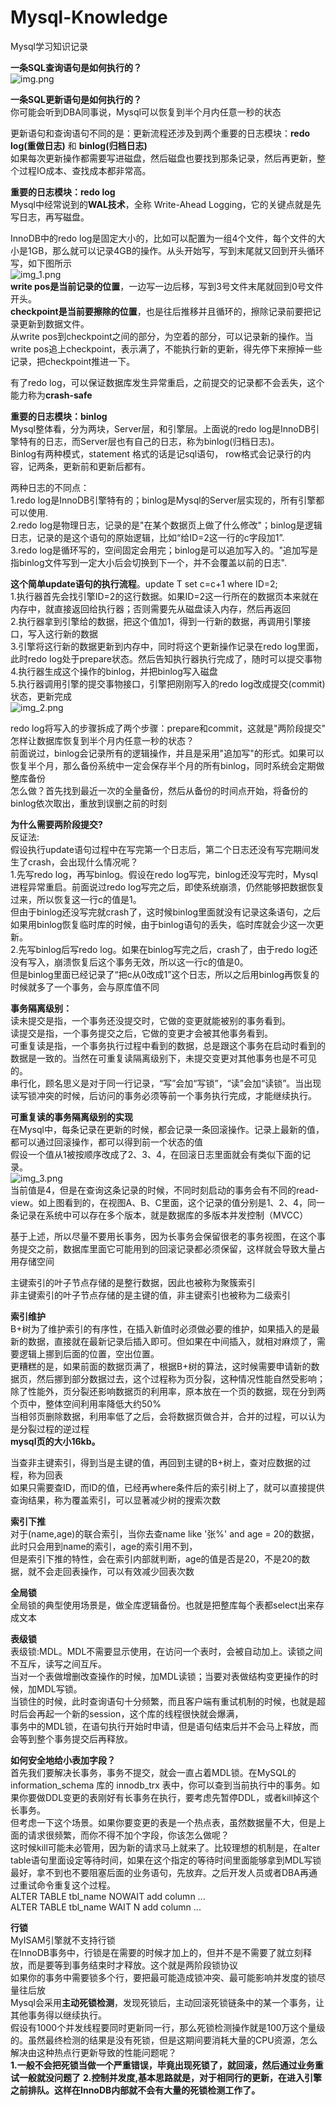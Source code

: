 # Mysql-Knowledge
Mysql学习知识记录

**一条SQL查询语句是如何执行的？**<br>
![img.png](img.png)<br>

**一条SQL更新语句是如何执行的？**<br>
你可能会听到DBA同事说，Mysql可以恢复到半个月内任意一秒的状态<br>

更新语句和查询语句不同的是：更新流程还涉及到两个重要的日志模块：**redo log(重做日志)** 和 **binlog(归档日志)**<br>
如果每次更新操作都需要写进磁盘，然后磁盘也要找到那条记录，然后再更新，整个过程IO成本、查找成本都非常高。<br>

**重要的日志模块：redo log**<br>
Mysql中经常说到的**WAL技术**，全称 Write-Ahead Logging，它的关键点就是先写日志，再写磁盘。<br>

InnoDB中的redo log是固定大小的，比如可以配置为一组4个文件，每个文件的大小是1GB，那么就可以记录4GB的操作。从头开始写，写到末尾就又回到开头循环写，如下图所示<br>
![img_1.png](img_1.png)<br>
**write pos是当前记录的位置**，一边写一边后移，写到3号文件末尾就回到0号文件开头。<br>
**checkpoint是当前要擦除的位置**，也是往后推移并且循环的，擦除记录前要把记录更新到数据文件。<br>
从write pos到checkpoint之间的部分，为空着的部分，可以记录新的操作。当write pos追上checkpoint，表示满了，不能执行新的更新，得先停下来擦掉一些记录，把checkpoint推进一下。<br>

有了redo log，可以保证数据库发生异常重启，之前提交的记录都不会丢失，这个能力称为**crash-safe**<br>

**重要的日志模块：binlog**<br>
Mysql整体看，分为两块，Server层，和引擎层。上面说的redo log是InnoDB引擎特有的日志，而Server层也有自己的日志，称为binlog(归档日志)。<br>
Binlog有两种模式，statement 格式的话是记sql语句， row格式会记录行的内容，记两条，更新前和更新后都有。<br>

两种日志的不同点：<br>
1.redo log是InnoDB引擎特有的；binlog是Mysql的Server层实现的，所有引擎都可以使用.<br>
2.redo log是物理日志，记录的是"在某个数据页上做了什么修改"；binlog是逻辑日志，记录的是这个语句的原始逻辑，比如“给ID=2这一行的c字段加1”.<br>
3.redo log是循环写的，空间固定会用完；binlog是可以追加写入的。"追加写是指binlog文件写到一定大小后会切换到下一个，并不会覆盖以前的日志".<br>

**这个简单update语句的执行流程**。update T set c=c+1 where ID=2; <br>
1.执行器首先会找引擎ID=2的这行数据。如果ID=2这一行所在的数据页本来就在内存中，就直接返回给执行器；否则需要先从磁盘读入内存，然后再返回<br>
2.执行器拿到引擎给的数据，把这个值加1，得到一行新的数据，再调用引擎接口，写入这行新的数据<br>
3.引擎将这行新的数据更新到内存中，同时将这个更新操作记录在redo log里面，此时redo log处于prepare状态。然后告知执行器执行完成了，随时可以提交事物<br>
4.执行器生成这个操作的binlog，并把binlog写入磁盘<br>
5.执行器调用引擎的提交事物接口，引擎把刚刚写入的redo log改成提交(commit)状态，更新完成<br>
![img_2.png](img_2.png)<br>

redo log将写入的步骤拆成了两个步骤：prepare和commit，这就是"两阶段提交"<br>
怎样让数据库恢复到半个月内任意一秒的状态？<br>
前面说过，binlog会记录所有的逻辑操作，并且是采用"追加写"的形式。如果可以恢复半个月，那么备份系统中一定会保存半个月的所有binlog，同时系统会定期做整库备份<br>
怎么做？首先找到最近一次的全量备份，然后从备份的时间点开始，将备份的binlog依次取出，重放到误删之前的时刻<br>

**为什么需要两阶段提交?**<br>
反证法:<br>
假设执行update语句过程中在写完第一个日志后，第二个日志还没有写完期间发生了crash，会出现什么情况呢？<br>
1.先写redo log，再写binlog。假设在redo log写完，binlog还没写完时，Mysql进程异常重启。前面说过redo log写完之后，即使系统崩溃，仍然能够把数据恢复过来，所以恢复这一行c的值是1。<br>
 但由于binlog还没写完就crash了，这时候binlog里面就没有记录这条语句，之后如果用binlog恢复临时库的时候，由于binlog语句的丢失，临时库就会少这一次更新。<br>
2.先写binlog后写redo log。如果在binlog写完之后，crash了，由于redo log还没有写入，崩溃恢复后这个事务无效，所以这一行c的值是0。<br>
 但是binlog里面已经记录了“把c从0改成1”这个日志，所以之后用binlog再恢复的时候就多了一个事务，会与原库值不同<br>


**事务隔离级别：**<br>
读未提交是指，一个事务还没提交时，它做的变更就能被别的事务看到。<br>
读提交是指，一个事务提交之后，它做的变更才会被其他事务看到。<br>
可重复读是指，一个事务执行过程中看到的数据，总是跟这个事务在启动时看到的数据是一致的。当然在可重复读隔离级别下，未提交变更对其他事务也是不可见的。<br>
串行化，顾名思义是对于同一行记录，“写”会加“写锁”，“读”会加“读锁”。当出现读写锁冲突的时候，后访问的事务必须等前一个事务执行完成，才能继续执行。<br>

**可重复读的事务隔离级别的实现**<br>
在Mysql中，每条记录在更新的时候，都会记录一条回滚操作。记录上最新的值，都可以通过回滚操作，都可以得到前一个状态的值<br>
假设一个值从1被按顺序改成了2、3、4，在回滚日志里面就会有类似下面的记录。<br>
![img_3.png](img_3.png)<br>
当前值是4，但是在查询这条记录的时候，不同时刻启动的事务会有不同的read-view。如上图看到的，在视图A、B、C里面，这个记录的值分别是1、2、4，同一条记录在系统中可以存在多个版本，就是数据库的多版本并发控制（MVCC）<br>

基于上述，所以尽量不要用长事务，因为长事务会保留很老的事务视图，在这个事务提交之前，数据库里面它可能用到的回滚记录都必须保留，这样就会导致大量占用存储空间<br>

主键索引的叶子节点存储的是整行数据，因此也被称为聚簇索引<br>
非主键索引的叶子节点存储的是主键的值，非主键索引也被称为二级索引<br>

**索引维护**<br>
B+树为了维护索引的有序性，在插入新值时必须做必要的维护，如果插入的是最新的数据，直接就在最新记录后插入即可。但如果在中间插入，就相对麻烦了，需要逻辑上挪到后面的位置，空出位置。<br>
更糟糕的是，如果前面的数据页满了，根据B+树的算法，这时候需要申请新的数据页，然后挪到部分数据过去，这个过程称为页分裂，这种情况性能自然受影响；除了性能外，页分裂还影响数据页的利用率，原本放在一个页的数据，现在分到两个页中，整体空间利用率降低大约50%<br>
当相邻页删除数据，利用率低了之后，会将数据页做合并，合并的过程，可以认为是分裂过程的逆过程<br>
**mysql页的大小16kb。**<br>

当查非主键索引，得到当是主键的值，再回到主键的B+树上，查对应数据的过程，称为回表<br>
如果只需要查ID，而ID的值，已经再where条件后的索引树上了，就可以直接提供查询结果，称为覆盖索引，可以显著减少树的搜索次数<br>

**索引下推**<br>
对于(name,age)的联合索引，当你去查name like '张%' and age = 20的数据，此时只会用到name的索引，age的索引用不到，<br>
但是索引下推的特性，会在索引内部就判断，age的值是否是20，不是20的数据，就不会走回表操作，可以有效减少回表次数<br>

**全局锁**<br>
全局锁的典型使用场景是，做全库逻辑备份。也就是把整库每个表都select出来存成文本<br>

**表级锁**<br>
表级锁:MDL。MDL不需要显示使用，在访问一个表时，会被自动加上。读锁之间不互斥，读写之间互斥。<br>
当对一个表做增删改查操作的时候，加MDL读锁；当要对表做结构变更操作的时候，加MDL写锁。<br>
当锁住的时候，此时查询语句十分频繁，而且客户端有重试机制的时候，也就是超时后会再起一个新的session，这个库的线程很快就会爆满，<br>
事务中的MDL锁，在语句执行开始时申请，但是语句结束后并不会马上释放，而会等到整个事务提交后再释放。<br>

**如何安全地给小表加字段？**<br>
首先我们要解决长事务，事务不提交，就会一直占着MDL锁。在MySQL的information_schema 库的 innodb_trx 表中，你可以查到当前执行中的事务。如果你要做DDL变更的表刚好有长事务在执行，要考虑先暂停DDL，或者kill掉这个长事务。<br>
但考虑一下这个场景。如果你要变更的表是一个热点表，虽然数据量不大，但是上面的请求很频繁，而你不得不加个字段，你该怎么做呢？<br>
这时候kill可能未必管用，因为新的请求马上就来了。比较理想的机制是，在alter table语句里面设定等待时间，如果在这个指定的等待时间里面能够拿到MDL写锁最好，拿不到也不要阻塞后面的业务语句，先放弃。之后开发人员或者DBA再通过重试命令重复这个过程。<br>
ALTER TABLE tbl_name NOWAIT add column ... <br>
ALTER TABLE tbl_name WAIT N add column ... <br>

**行锁**<br>
MyISAM引擎就不支持行锁<br>
在InnoDB事务中，行锁是在需要的时候才加上的，但并不是不需要了就立刻释放，而是要等到事务结束时才释放。这个就是两阶段锁协议<br>
如果你的事务中需要锁多个行，要把最可能造成锁冲突、最可能影响并发度的锁尽量往后放<br>
Mysql会采用**主动死锁检测**，发现死锁后，主动回滚死锁链条中的某一个事务，让其他事务得以继续执行。<br>
假设有1000个并发线程要同时更新同一行，那么死锁检测操作就是100万这个量级的。虽然最终检测的结果是没有死锁，但是这期间要消耗大量的CPU资源，怎么解决由这种热点行更新导致的性能问题呢？<br>
**1.一般不会把死锁当做一个严重错误，毕竟出现死锁了，就回滚，然后通过业务重试一般就没问题了**
**2.控制并发度,基本思路就是，对于相同行的更新，在进入引擎之前排队。这样在InnoDB内部就不会有大量的死锁检测工作了。**






